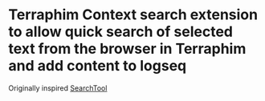 # Terraphim Context search extension to allow quick search of selected text from the browser in Terraphim and add content to logseq


Originally  inspired [SearchTool]("https://github.com/anurag-ks/SearchTool.git")
